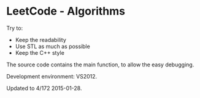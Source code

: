 # LeetCode - Algorithms

Try to:
 - Keep the readability
 - Use STL as much as possible
 - Keep the C++ style

The source code contains the main function, to allow the easy debugging.

Development environment: VS2012.

Updated to 4/172 2015-01-28.